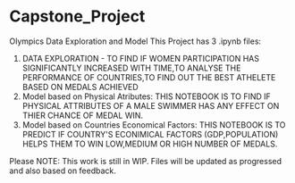 # Capstone_Project
Olympics Data Exploration and Model
This Project has 3 .ipynb files:
1) DATA EXPLORATION - TO FIND IF WOMEN PARTICIPATION HAS SIGNIFICANTLY INCREASED WITH TIME,TO ANALYSE THE PERFORMANCE OF COUNTRIES,TO FIND OUT THE BEST ATHELETE BASED ON MEDALS ACHIEVED
2) Model based on Physical Atributes: THIS NOTEBOOK IS TO FIND IF PHYSICAL ATTRIBUTES OF A MALE SWIMMER HAS ANY EFFECT ON THIER CHANCE OF MEDAL WIN.
3) Model based on Countries Economical Factors: THIS NOTEBOOK IS TO PREDICT IF COUNTRY'S ECONIMICAL FACTORS (GDP,POPULATION) HELPS THEM TO WIN LOW,MEDIUM OR HIGH NUMBER OF MEDALS.

Please NOTE: This work is still in WIP. Files will be updated as progressed and also based on feedback.
